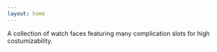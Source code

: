 ```yaml
---
layout: home
---
```


A collection of watch faces featuring many complication slots for high costumizability.
